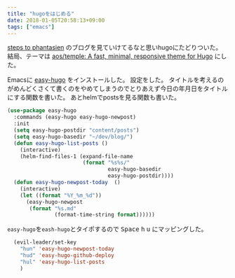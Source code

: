 ```yaml
---
title: "hugoをはじめる"
date: 2018-01-05T20:58:13+09:00
tags: ["emacs"]
---
```


[steps to phantasien](http://anemone.dodgson.org/) のブログを見ていけてるなと思いhugoにたどりついた。
結局、テーマは [aos/temple: A fast, minimal, responsive theme for Hugo](https://github.com/aos/temple) にした。

Emacsに [easy-hugo](https://github.com/masasam/emacs-easy-hugo) をインストールした。
設定をした。
タイトルを考えるのがめんどくさくて書くのをやめてしまうのでとりあえず今日の年月日をタイトルにする関数を書いた。
あとhelmでpostsを見る関数も書いた。

``` lisp
(use-package easy-hugo
  :commands (easy-hugo easy-hugo-newpost)
  :init
  (setq easy-hugo-postdir "content/posts")
  (setq easy-hugo-basedir "~/dev/blog/")
  (defun easy-hugo-list-posts ()
    (interactive)
    (helm-find-files-1 (expand-file-name
                        (format "%s%s/"
                                easy-hugo-basedir
                                easy-hugo-postdir))))
  (defun easy-hugo-newpost-today  ()
    (interactive)
    (let ((format "%Y_%m_%d"))
      (easy-hugo-newpost
       (format "%s.md"
               (format-time-string format))))))
```


`easy-hugo`を`eash-hugo`とタイポするので <kbd>Space</kbd> <kbd>h</kbd> <kbd>u</kbd> にマッピングした。

``` lisp
  (evil-leader/set-key
    "hun" 'easy-hugo-newpost-today
    "hud" 'easy-hugo-github-deploy
    "hul" 'easy-hugo-list-posts
    )
```

